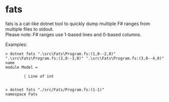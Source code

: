 fats
====

fats is a cat-like dotnet tool to quickly dump multiple F# ranges from multiple files to stdout.  
Please note: F# ranges use 1-based lines and 0-based columns.

Examples:
```shell
> dotnet fats ".\src\Fats\Program.fs:(1,0--2,0)" ".\src\Fats\Program.fs:(2,0--3,0)" ".\src\Fats\Program.fs:(3,0--4,0)"
name
module Model =

        | Line of int
                   
```

```shell
> dotnet fats "./src/Fats/Program.fs:(1-1)"
namespace Fats
```
